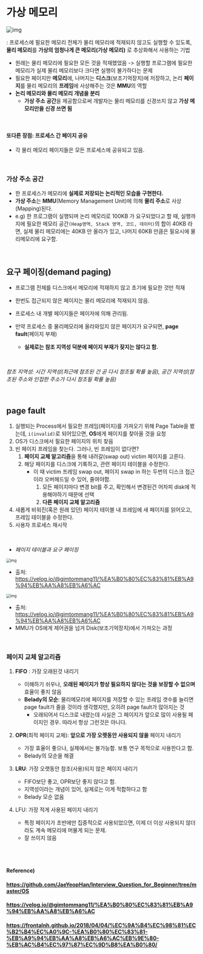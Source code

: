 # 가상 메모리



![img](https://upload.wikimedia.org/wikipedia/commons/thumb/6/6e/Virtual_memory.svg/220px-Virtual_memory.svg.png) 

: 프로세스에 필요한 메모리 전체가 물리 메모리에 적재되지 않고도 실행할 수 있도록, **물리 메모리**를 **가상의 엄청나게 큰 메모리(가상 메모리)** 로 추상화해서 사용하는 기법

* 원래는 물리 메모리에 필요한 모든 것을 적재했었음 -> 실행할 프로그램에 필요한 메모리가 실제 물리 메모리보다 크다면 실행이 불가하다는 문제
* 필요한 페이지만 **메모리**에, 나머지는 **디스크**(보조기억장치)에 저장하고, 논리 **페이지**를 물리 메모리의 **프레임**에 사상해주는 것은 **MMU**의 역할
* **논리 메모리와 물리 메모리 개념을 분리**
  * **가상 주소 공간**을 제공함으로써 개발자는 물리 메모리를 신경쓰지 않고 **가상 메모리만을 신경 쓰면 됨**

<br>

#### 또다른 장점: 프로세스 간 페이지 공유

* 각 물리 메모리 페이지들은 모든 프로세스에 공유되고 있음.

<br>

### 가상 주소 공간

* 한 프로세스가 메모리에 **실제로 저장되는 논리적인 모습을 구현한다.**
* **가상 주소**는 **MMU**(Memory Management Unit)에 의해 **물리 주소**로 사상(Mapping)된다.
* e.g) 한 프로그램이 실행되며 논리 메모리로 100KB 가 요구되었다고 할 때, 실행까지에 필요한 메모리 공간`(Heap영역, Stack 영역, 코드, 데이터)`의 합이 40KB 라면, 실제 물리 메모리에는 40KB 만 올라가 있고, 나머지 60KB 만큼은 필요시에 물리메모리에 요구함.

<br>

## 요구 페이징(demand paging)

* 프로그램 전체를 디스크에서 메모리에 적재하지 않고 초기에 필요한 것만 적재

* 한번도 접근되지 않은 페이지는 물리 메모리에 적재되지 않음.

* 프로세스 내 개별 페이지들은 페이저에 의해 관리됨.

* 만약 프로세스 중 물리메모리에 올라와있지 않은 페이지가 요구되면, **page fault**(페이지 부재)

  * **실제로는 참조 지역성 덕분에 페이지 부재가 잦지는 않다고 함.**

<br>

*참조 지역성: 시간 지역성(최근에 참조된 건 곧 다시 참조될 확률 높음), 공간 지역성(참조된 주소와 인접한 주소가 다시 참조될 확률 높음)*

<br>

## page fault

1. 실행되는 Process에서 필요한 프레임(페이지)를 가져오기 위해 Page Table을 봤는데, `i(invalid)`로 되어있으면, **OS**에게 페이지를 찾아올 것을 요청
2. OS가 디스크에서 필요한 페이지의 위치 찾음
3. 빈 페이지 프레임을 찾는다. 그러나, 빈 프레임이 없다면?
   1. **페이지 교체 알고리즘**을 통해 내려갈(swap out) victim 페이지를 고른다.
   2. 해당 페이지를 디스크에 기록하고, 관련 페이지 테이블을 수정한다.
      * 이 때 victim 프레임 swap out, 페이지 swap in 하는 두번의 디스크 접근이라 오버헤드일 수 있어, 줄여야함.
        1. 모든 페이지마다 변경 bit를 주고, 확인해서 변경된건 어차피 disk에 적용해야하기 때문에 선택
        2. **다른 페이지 교체 알고리즘**
4. 새롭게 비워진(혹은 원래 있던) 페이지 테이블 내 프레임에 새 페이지를 읽어오고, 프레임 테이블을 수정한다.
5. 사용자 프로세스 재시작

<Br>

* *페이지 테이블과 요구 페이징*

<img src="https://media.vlpt.us/images/gimtommang11/post/2d82d84f-9878-4da4-b564-c78d9f47f838/demend_paging.png" alt="img" style="zoom: 67%;" /> 

* 출처: https://velog.io/@gimtommang11/%EA%B0%80%EC%83%81%EB%A9%94%EB%AA%A8%EB%A6%AC

<img src="https://media.vlpt.us/images/gimtommang11/post/e517d830-bfb9-401e-98b5-2321fb0489ef/page_fault_process.png" alt="img" style="zoom:67%;" /> 

* 출처: https://velog.io/@gimtommang11/%EA%B0%80%EC%83%81%EB%A9%94%EB%AA%A8%EB%A6%AC
* MMU가 OS에게 제어권을 넘겨 Disk(보조기억장치)에서 가져오는 과정

<br>

### 페이지 교체 알고리즘

1. **FIFO** : 가장 오래된것 내리기

   * 이해하기 쉬우나, **오래된 페이지가 항상 필요하지 않다는 것을 보장할 수 없으며** 효율이 좋지 않음
   * **Belady의 모순**: 물리메모리에 페이지를 저장할 수 있는 프레임 갯수를 늘리면 page fault가 줄을 것이라 생각했지만, 오히려 page fault가 많아지는 것
     * 오래되어서 디스크로 내렸는데 사실은 그 페이지가 앞으로 많이 사용될 페이지인 경우. 따라서 항상 그런것은 아니다.

   

2. **OPR**(최적 페이지 교체): **앞으로 가장 오랫동안 사용되지 않을** 페이지 내리기

   * 가장 효율이 좋으나, 실제에서는 불가능함. 보통 연구 목적으로 사용한다고 함.
   * Belady의 모순을 해결

   

3. **LRU**: 가장 오랫동안 참조(사용)되지 않은 페이지 내리기

   * FIFO보단 좋고, OPR보단 좋지 않다고 함.
   * 지역성이라는 개념이 있어, 실제로는 이게 적합하다고 함
   * Belady 모순 없음

   

4. LFU: 가장 적게 사용된 페이지 내리기

   * 특정 페이지가 초반에만 집중적으로 사용되었으면, 이제 더 이상 사용되지 않더라도 계속 메모리에 머물게 되는 문제.
   * 잘 쓰이지 않음

<br><br>

#### Reference)

#### https://github.com/JaeYeopHan/Interview_Question_for_Beginner/tree/master/OS

#### https://velog.io/@gimtommang11/%EA%B0%80%EC%83%81%EB%A9%94%EB%AA%A8%EB%A6%AC

#### https://frontalnh.github.io/2018/04/04/%EC%9A%B4%EC%98%81%EC%B2%B4%EC%A0%9C-%EA%B0%80%EC%83%81-%EB%A9%94%EB%AA%A8%EB%A6%AC%EB%9E%80-%EB%AC%B4%EC%97%87%EC%9D%B8%EA%B0%80/